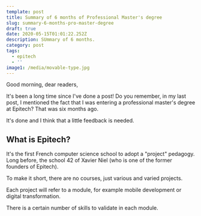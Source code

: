 ```yaml
---
template: post
title: Summary of 6 months of Professional Master's degree
slug: summary-6-months-pro-master-degree
draft: true
date: 2020-05-15T01:01:22.252Z
description: SUmmary of 6 months.
category: post
tags:
  - epitech
  - ''
image1: /media/movable-type.jpg
---
```

Good morning, dear readers,

It's been a long time since I've done a post! Do you remember, in my last post, I mentioned the fact that I was entering a professional master's degree at Epitech?
That was six months ago.

It's done and I think that a little feedback is needed.

## What is Epitech?

It's the first French computer science school to adopt a "project" pedagogy. Long before, the school 42 of Xavier Niel (who is one of the former founders of Epitech).

To make it short, there are no courses, just various and varied projects.

Each project will refer to a module, for example mobile development or digital transformation.

There is a certain number of skills to validate in each module.
